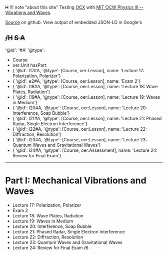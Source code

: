 ~~H~~
!!! note "about this site"
    Testing [OCX](https://k12ocx.github.io/k12ocx-specs/) with [MIT OCW Physics III -- Vibrations and Waves](https://ocw.mit.edu/courses/physics/8-03sc-physics-iii-vibrations-and-waves-fall-2016/).

[Source](https://github.com/philbarker/OCXPhysVibWav) on github. View output of embedded JSON-LD in Google's
<script>
text  = 'structured data testing tool'
here = window.location.href
sdd  = 'https://search.google.com/structured-data/testing-tool'
href = sdd+'#url='+encodeURIComponent(here)
link = '<a href="'+href+'">'+text+'</a>'
document.write(link)
</script>
~~/H~~
~~S A~~
---
'@id': '#A'
'@type':
  - Course
  - oer:Unit
hasPart:
  - { '@id': l17#A, '@type': [Course, oer:Lesson], name: 'Lecture 17: Polarization, Polarizer'}
  - { '@id': e2#A, '@type': [Course, oer:Lesson], name: 'Exam 2'}
  - { '@id': l18#A, '@type': [Course, oer:Lesson], name: 'Lecture 18: Wave Plates, Radiation'}
  - { '@id': l19#A, '@type': [Course, oer:Lesson], name: 'Lecture 19: Waves in Medium'}
  - { '@id': l20#A, '@type': [Course, oer:Lesson], name: 'Lecture 20: Interference, Soap Bubble'}
  - { '@id': l21#A, '@type': [Course, oer:Lesson], name: 'Lecture 21: Phased Radar, Single Electron Interference'}
  - { '@id': l22#A, '@type': [Course, oer:Lesson], name: 'Lecture 22: Diffraction, Resolution'}
  - { '@id': l23#A, '@type': [Course, oer:Lesson], name: 'Lecture 23: Quantum Waves and Gravitational Waves'}
  - { '@id': l24#A, '@type': [Course, oer:Assessment], name: 'Lecture 24: Review for Final Exam'}
---
# Part I: Mechanical Vibrations and Waves
- Lecture 17: Polarization, Polarizer
- Exam 2
- Lecture 18: Wave Plates, Radiation
- Lecture 19: Waves in Medium
- Lecture 20: Interference, Soap Bubble
- Lecture 21: Phased Radar, Single Electron Interference
- Lecture 22: Diffraction, Resolution
- Lecture 23: Quantum Waves and Gravitational Waves
- Lecture 24: Review for Final Exam
~~/S~~
